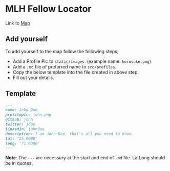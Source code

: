 # MLH Fellow Locator

Link to [Map](https://mlh-fellows.surge.sh)

## Add yourself

To add yourself to the map follow the following steps;

- Add a Profile Pic to `static/images`. (example name: `korusuke.png`)
- Add a `.md` file of preferred name to `src/profiles`.
- Copy the below template into the file created in above step.
- Fill out your details.

## Template

```markdown
---
name: John Doe
profilepic: john.png
github: john
twitter: jdoe
linkedin: johndoe
description: I am John Doe, that's all you need to know.
lat: '25.0000'
long: '71.0000'
---
```

**Note**: The `---` are necessary at the start and end of `.md` file. LatLong should be in quotes.
